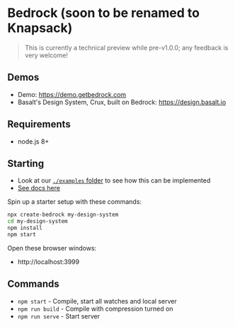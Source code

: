 # Bedrock (soon to be renamed to Knapsack)

> This is currently a technical preview while pre-v1.0.0; any feedback is very welcome! 

## Demos

- Demo: <https://demo.getbedrock.com>
- Basalt's Design System, Crux, built on Bedrock: <https://design.basalt.io>

## Requirements

- node.js 8+

## Starting

- Look at our [`./examples` folder](https://github.com/basaltinc/bedrock/tree/master/examples) to see how this can be implemented
- [See docs here](https://www.getbedrock.com/docs) 

Spin up a starter setup with these commands:

```bash
npx create-bedrock my-design-system
cd my-design-system
npm install
npm start
```

Open these browser windows:

- http://localhost:3999

## Commands

- `npm start` - Compile, start all watches and local server
- `npm run build` - Compile with compression turned on
- `npm run serve` - Start server




